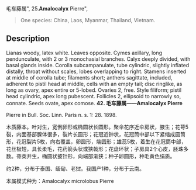 毛车藤属",
25.**Amalocalyx** Pierre",

> One species: China, Laos, Myanmar, Thailand, Vietnam.

## Description
Lianas woody, latex white. Leaves opposite. Cymes axillary, long pendunculate, with 2 or 3 monochasial branches. Calyx deeply divided, with basal glands inside. Corolla subcampanulate, tube cylindric, slightly inflated distally, throat without scales, lobes overlapping to right. Stamens inserted at middle of corolla tube; filaments short; anthers sagittate, included, adherent to pistil head at middle, cells with an empty tail; disc ringlike, as long as ovary, apex entire or 5-lobed. Ovaries 2, free. Style filiform; pistil head cylindric, apex long pubescent. Follicles 2, ellipsoid to narrowly so, connate. Seeds ovate, apex comose.
**42. 毛车藤属——Amalocalyx Pierre**

Pierre in Bull. Soc. Linn. Paris n. s. 1: 28. 1898.

木质藤本。叶对生，宽倒卵形或椭圆状长圆形。聚伞花序近伞房状，腋生；花萼5裂，内面基部腺体很多，裂片长圆形；花冠近钟状，花冠筒中部以下紧缩成圆筒形，花冠裂片5枚，向右覆盖，卵圆形，端圆形；雄蕊5枚，着生在花冠筒中部，花丝极短，具长柔毛，花药箭头状或狭戟形；花盘环状；子房具2个心皮，胚珠多数。蓇葖并生，椭圆状披针形，向端部渐狭；种子卵圆形，种毛黄色绢质。

约2种，分布于泰国、缅甸、老挝。我国产1种，分布于云南。

本属模式种为：Amalocalyx microlobus Pierre
